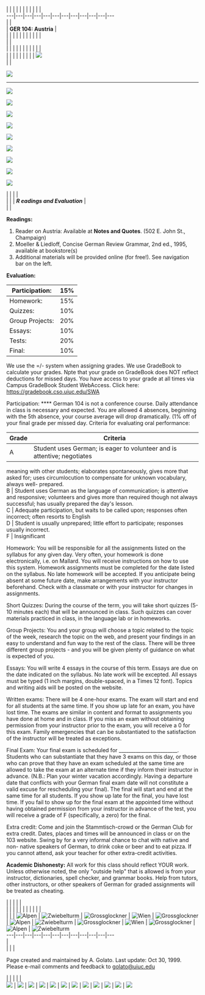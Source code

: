 |  |  |  |  |  |  |  |  |  |  |  
---|---|---|---|---|---|---|---|---|---|---|---  
|   |  
| **GER 104: Austria** |  
|  |  |  |  |  |  |  |  |  |  |  
|    |  
|  |  |  |  |  |  |  |  |  |  |  
|  |  |  |  |  |  |  |  | ![](Images/Karte%20von%20Austria_75%25.jpg)  
|  |

[![](Images/Homepage.jpg)](Austria%20homepage.htm)  
  
---  
  
[![](Images/Course_Info.jpg)](Course%20and%20Instructor%20Page.htm)  
  
[![](Images/Reading.jpg)](Readings.htm)  
  
[![](Images/Daily.jpg)](Daily%20Syllabus%20Page.htm)  
  
[![](Images/Projects.jpg)](Projects%20Page.htm)  
  
[![](Images/Web.jpg)](Web%20Activity%20Page.htm)  
  
[![](Images/Interactive.jpg)](Interactive.htm)  
  
[![](Images/Study.jpg)](Study%20Guides%20Page.htm)  
  
[![](Images/Useful%20links.jpg)](Links.htm)  
  
[![](Images/Credits.jpg)](Credits.htm)  
  
|  |  |  |  
|  |  | **_R eadings and Evaluation_** |  
|  |

**Readings:**

  1. Reader on Austria: Available at **Notes and Quotes**. (502 E. John St., Champaign)
  2. Moeller & Liedloff, Concise German Review Grammar, 2nd ed., 1995, available at bookstore(s) 
  3. Additional materials will be provided online (for free!). See navigation bar on the left. 

**Evaluation:**

|  Participation: | 15%  
---|---  
Homework: | 15%  
Quizzes: | 10%  
Group Projects: | 20%  
Essays: | 10%  
Tests: | 20%  
Final: | 10%  
  
We use the =/- system when assigning grades. We use GradeBook to calculate
your grades. Npte that your grade on GradeBook does NOT reflect deductions for
missed days. You have access to your grade at all times via Campus GradeBook
Student WebAccess. Click here: <https://gradebook.cso.uiuc.edu/SWA>

Participation: **** German 104 is not a conference course. Daily attendance in
class is necessary and expected. You are allowed 4 absences, beginning with
the 5th absence, your course average will drop dramatically. (1% off of your
final grade per missed day. Criteria for evaluating oral performance:

Grade | Criteria  
---|---  
A | Student uses German; is eager to volunteer and is attentive; negotiates
meaning with other students; elaborates spontaneously, gives more that asked
for; uses circumlocution to compensate for unknown vocabulary, always well-
prepared.  
B | Student uses German as the language of communication; is attentive and
responsive; volunteers and gives more than required though not always
successful; has usually prepared the day's lesson.  
C | Adequate participation, but waits to be called upon; responses often
incorrect; often resorts to English  
D | Student is usually unprepared; little effort to participate; responses
usually incorrect.  
F | Insignificant  
  
Homework: You will be responsible for all the assignments listed on the
syllabus for any given day. Very often, your homework is done electronically,
i.e. on Mallard. You will receive instructions on how to use this system.
Homework assignments must be completed for the date listed on the syllabus. No
late homework will be accepted. If you anticipate being absent at some future
date, make arrangements with your instructor beforehand. Check with a
classmate or with your instructor for changes in assignments.

Short Quizzes: During the course of the term, you will take short quizzes
(5-10 minutes each) that will be announced in class. Such quizzes can cover
materials practiced in class, in the language lab or in homeworks.

Group Projects: You and your group will choose a topic related to the topic of
the week, research the topic on the web, and present your findings in an easy
to understand and fun way to the rest of the class. There will be three
different group projects - and you will be given plenty of guidance on what is
expected of you.

Essays: You will write 4 essays in the course of this term. Essays are due on
the date indicated on the syllabus. No late work will be excepted. All essays
must be typed (1 inch margins, double-spaced, in a Times 12 font). Topics and
writing aids will be posted on the website.

Written exams: There will be 4 one-hour exams. The exam will start and end for
all students at the same time. If you show up late for an exam, you have lost
time. The exams are similar in content and format to assignments you have done
at home and in class. If you miss an exam without obtaining permission from
your instructor prior to the exam, you will receive a 0 for this exam. Family
emergencies that can be substantiated to the satisfaction of the instructor
will be treated as exceptions.

Final Exam: Your final exam is scheduled for ________________________.
Students who can substantiate that they have 3 exams on this day, or those who
can prove that they have an exam scheduled at the same time are allowed to
take the exam at an alternate time if they inform their instructor in advance.
(N.B.: Plan your winter vacation accordingly. Having a departure date that
conflicts with your German final exam date will not constitute a valid excuse
for rescheduling your final). The final will start and end at the same time
for all students. If you show up late for the final, you have lost time. If
you fail to show up for the final exam at the appointed time without having
obtained permission from your instructor in advance of the test, you will
receive a grade of F (specifically, a zero) for the final.

Extra credit: Come and join the Stammtisch-crowd or the German Club for extra
credit. Dates, places and times will be announced in class or on the 103
website. Swing by for a very informal chance to chat with native and non-
native speakers of German, to drink coke or beer and to eat pizza. If you
cannot attend, ask your teacher for other extra-credit activities.

**Academic Dishonesty:** All work for this class should reflect YOUR work.
Unless otherwise noted, the only "outside help" that is allowed is from your
instructor, dictionaries, spell checker, and grammar books. Help from tutors,
other instructors, or other speakers of German for graded assignments will be
treated as cheating.  
  
|  |  |  |  |  
|  |  |  |  |  |  |  |  |  |  |  
|  |  | ![Alpen](Images/berge.JPG) | ![Zwiebelturm](Images/zwiebelturm.JPG) |
![Grossglockner](Images/wiboe108.jpg) | ![Wien](Images/wien.jpg) |
![Grossglockner](Images/ober.jpg) | ![Alpen](Images/berge.JPG) |
![Zwiebelturm](Images/zwiebelturm.JPG) | ![Grossglockner](Images/wiboe108.jpg)
| ![Wien](Images/wien.jpg) | ![Grossglockner](Images/ober.jpg) |
![Alpen](Images/berge.JPG) | ![Zwiebelturm](Images/zwiebelturm.JPG)  
---|---|---|---|---|---|---|---|---|---|---|---  
|  
|  |  |

Page created and maintained by A. Golato. Last update: Oct 30, 1999. Please
e-mail comments and feedback to [golato@uiuc.edu](mailto:golato@uiuc.edu)

|  |  |  |  |  
![](Images/transparent.gif) | ![](Images/transparent.gif) |
![](Images/transparent.gif) | ![](Images/transparent.gif) |
![](Images/transparent.gif) | ![](Images/transparent.gif) |
![](Images/transparent.gif) | ![](Images/transparent.gif) |
![](Images/transparent.gif) | ![](Images/transparent.gif) |
![](Images/transparent.gif) | ![](Images/transparent.gif)  
![]()

